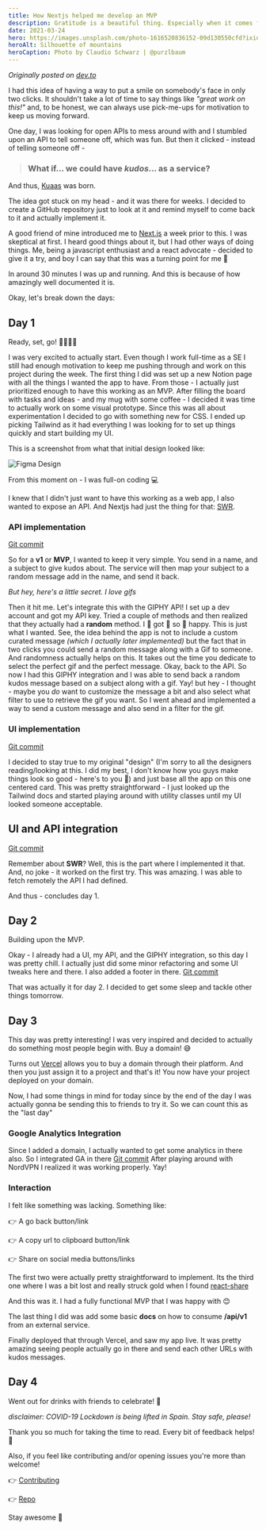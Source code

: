 ```yaml
---
title: How Nextjs helped me develop an MVP
description: Gratitude is a beautiful thing. Especially when it comes from someone who means a lot to you.
date: 2021-03-24
hero: https://images.unsplash.com/photo-1616520836152-09d130550cfd?ixid=MXwxMjA3fDB8MHxwaG90by1wYWdlfHx8fGVufDB8fHw%3D&ixlib=rb-1.2.1&auto=format&fit=crop&w=1350&q=80
heroAlt: Silhouette of mountains
heroCaption: Photo by Claudio Schwarz | @purzlbaum
---
```


_Originally posted on [dev.to](https://dev.to/alfdocimo/here-s-how-next-js-helped-me-build-and-deploy-an-mvp-in-a-week-2c3)_

I had this idea of having a way to put a smile on somebody's face in only two clicks. It shouldn't take a lot of time to say things like _"great work on this!"_ and, to be honest, we can always use pick-me-ups for motivation to keep us moving forward.

One day, I was looking for open APIs to mess around with and I stumbled upon an API to tell someone off, which was fun. But then it clicked - instead of telling someone off -

> ### What if... we could have _kudos_... as a service?

And thus, [Kuaas](https://kuaas.com/) was born.

The idea got stuck on my head - and it was there for weeks. I decided to create a GitHub repository just to look at it and remind myself to come back to it and actually implement it.

A good friend of mine introduced me to [Next.js](https://nextjs.org/) a week prior to this. I was skeptical at first. I heard good things about it, but I had other ways of doing things. Me, being a javascript enthusiast and a react advocate - decided to give it a try, and boy I can say that this was a turning point for me 🚀

In around 30 minutes I was up and running. And this is because of how amazingly well documented it is.

Okay, let's break down the days:

## Day 1

Ready, set, go! 🏃‍♀️🏃‍♂️

I was very excited to actually start. Even though I work full-time as a SE I still had enough motivation to keep me pushing through and work on this project during the week. The first thing I did was set up a new Notion page with all the things I wanted the app to have. From those - I actually just prioritized enough to have this working as an MVP. After filling the board with tasks and ideas - and my mug with some coffee - I decided it was time to actually work on some visual prototype. Since this was all about experimentation I decided to go with something new for CSS. I ended up picking Tailwind as it had everything I was looking for to set up things quickly and start building my UI.

This is a screenshot from what that initial design looked like:

![Figma Design](https://dev-to-uploads.s3.amazonaws.com/i/4zecfhzrv2k1h007sf1m.jpg)

From this moment on - I was full-on coding 💻

I knew that I didn't just want to have this working as a web app, I also wanted to expose an API. And Nextjs had just the thing for that: [SWR](https://swr.now.sh/).

### API implementation

[Git commit](https://github.com/alfdocimo/kuaas/commit/cdc0f77d4d287a5bd59ec606cc428d8a73d6888d)

So for a __v1__ or __MVP__, I wanted to keep it very simple. You send in a name, and a subject to give kudos about. The service will then map your subject to a random message add in the name, and send it back.

_But hey, here's a little secret. I love gifs_

Then it hit me. Let's integrate this with the GIPHY API! I set up a dev account and got my API key. Tried a couple of methods and then realized that they actually had a __random__ method. I 👏 got 👏 so 👏 happy. This is just what I wanted. See, the idea behind the app is not to include a custom curated message _(which I actually later implemented)_ but the fact that in two clicks you could send a random message along with a Gif to someone. And randomness actually helps on this. It takes out the time you dedicate to select the perfect gif and the perfect message. Okay, back to the API. So now I had this GIPHY integration and I was able to send back a random kudos message based on a subject along with a gif. Yay! but hey - I thought - maybe you _do_ want to customize the message a bit and also select what filter to use to retrieve the gif you want. So I went ahead and implemented a way to send a custom message and also send in a filter for the gif.

### UI implementation

[Git commit](https://github.com/alfdocimo/kuaas/commit/c73ea8bfdf26bb4bd577f5e5080290466c16cea2)

I decided to stay true to my original "design" (I'm sorry to all the designers reading/looking at this. I did my best, I don't know how you guys make things look so good - here's to you 🍷) and just base all the app on this one centered card. This was pretty straightforward - I just looked up the Tailwind docs and started playing around with utility classes until my UI looked someone acceptable.

## UI and API integration

[Git commit](https://github.com/alfdocimo/kuaas/commit/c2906be2fe3be74e1ea7319f46e459a81a123aa3)

Remember about __SWR__? Well, this is the part where I implemented it that. And, no joke - it worked on the first try. This was amazing. I was able to fetch remotely the API I had defined.

And thus - concludes day 1.

## Day 2

Building upon the MVP.

Okay - I already had a UI, my API, and the GIPHY integration, so this day I was pretty chill. I actually just did some minor refactoring and some UI tweaks here and there. I also added a footer in there. [Git commit](https://github.com/alfdocimo/kuaas/commit/56fd64eef25a7ae834cb6075bd020f89dc747be0)

That was actually it for day 2. I decided to get some sleep and tackle other things tomorrow.

## Day 3

This day was pretty interesting! I was very inspired and decided to actually do something most people begin with. Buy a domain! 😅

Turns out [Vercel](https://vercel.com/) allows you to buy a domain through their platform. And then you just assign it to a project and that's it! You now have your project deployed on your domain.

Now, I had some things in mind for today since by the end of the day I was actually gonna be sending this to friends to try it. So we can count this as the "last day"

### Google Analytics Integration

Since I added a domain, I actually wanted to get some analytics in there also. So I integrated GA in there [Git commit](https://github.com/alfdocimo/kuaas/commit/4e72dc993f6578639848830af029bfdfedaf3654)
After playing around with NordVPN I realized it was working properly. Yay!

### Interaction

I felt like something was lacking. Something like:

👉 A go back button/link

👉 A copy url to clipboard button/link

👉 Share on social media buttons/links

The first two were actually pretty straightforward to implement. Its the third one where I was a bit lost and really struck gold when I found [react-share](https://www.npmjs.com/package/react-share)

And this was it. I had a fully functional MVP that I was happy with 😊

The last thing I did was add some basic __docs__ on how to consume __/api/v1__ from an external service.

Finally deployed that through Vercel, and saw my app live. It was pretty amazing seeing people actually go in there and send each other URLs with kudos messages.

## Day 4

Went out for drinks with friends to celebrate! 🍻

_disclaimer: COVID-19 Lockdown is being lifted in Spain. Stay safe, please!_

Thank you so much for taking the time to read. Every bit of feedback helps! 🙏

Also, if you feel like contributing and/or opening issues you're more than welcome!

👉 [Contributing](https://github.com/alfdocimo/kuaas/blob/master/CONTRIBUTING.md)

👉 [Repo](https://github.com/alfdocimo/kuaas)

Stay awesome 💜
